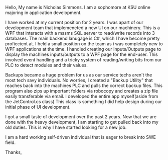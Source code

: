 Hello,
My name is Nicholas Simmons. I am a sophomore at KSU online majoring in application development.

I have worked at my current position for 2 years. I was apart of our development team that implemeneted a new UI on our machinery. This is a WPF that interacts with a 
mssms SQL server to read/write records into 3 databases. The main backend lanugage is C#, which I have become pretty profiecient at. 
I held a small position on the team as i was completely new to WPF applications at the time. 
I handled creating our Inputs/Outputs page to display the machines inputs/outputs to a WPF page for the end-user. 
This involved event handling and a tricky system of reading/writing bits from our PLC to detect modules and their values.

Backups became a huge problem for us as our service techs aren't the most tech savy individuals. No worries, I created a "Backup Utility" that reaches back into the machines
PLC and pulls the correct backup files. This program also zips up important folders via robocopy and creates a zip file easily transferable via email. I developed the entire
app myself(aside from the JetControl.cs class) This class is something I did help design during our initial phase of UI development. 

I got a small taste of development over the past 2 years. Now that we are done with the heavy development, I am starting to get pulled back into my old duties. This is why
I have started looking for a new job.

I am a hard working self-driven individual that is eager to break into SWE field.

Thanks,

<!---
Simmons1996/Simmons1996 is a ✨ special ✨ repository because its `README.md` (this file) appears on your GitHub profile.
You can click the Preview link to take a look at your changes.
--->
